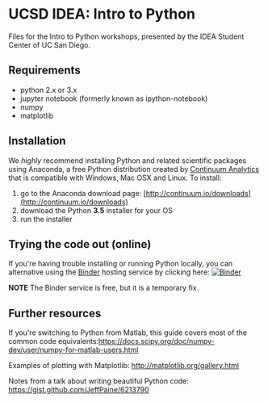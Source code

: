 # UCSD IDEA: Intro to Python
Files for the Intro to Python workshops, presented by the IDEA Student Center of UC San Diego.

## Requirements
- python 2.x or 3.x
- jupyter notebook (formerly known as ipython-notebook)
- numpy
- matplotlib

## Installation
We *highly* recommend installing Python and related scientific packages using Anaconda, a free Python distribution created by [Continuum Analytics](http://continuum.io/) that is compatible with Windows, Mac OSX and Linux. To install:

1. go to the Anaconda download page: [http://continuum.io/downloads](http://continuum.io/downloads)
2. download the Python **3.5** installer for your OS
3. run the installer


## Trying the code out (online)
If you're having trouble installing or running Python locally, you can alternative using the [Binder](http://mybinder.org/) hosting service by clicking here: [![Binder](http://mybinder.org/badge.svg)](http://mybinder.org/repo/ucsdidea/intro_to_python)

**NOTE** The Binder service is free, but it is a temporary fix.


## Further resources
If you're switching to Python from Matlab, this guide covers most of the common code equivalents:https://docs.scipy.org/doc/numpy-dev/user/numpy-for-matlab-users.html 

Examples of plotting with Matplotlib: http://matplotlib.org/gallery.html

Notes from a talk about writing beautiful Python code: https://gist.github.com/JeffPaine/6213790
